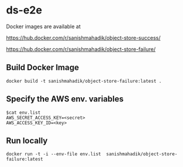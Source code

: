 # ds-e2e
Docker images are available at

https://hub.docker.com/r/sanishmahadik/object-store-success/

https://hub.docker.com/r/sanishmahadik/object-store-failure/

## Build Docker Image 

```
docker build -t sanishmahadik/object-store-failure:latest .
```

## Specify the AWS env. variables
```
$cat env.list
AWS_SECRET_ACCESS_KEY=<secret>
AWS_ACCESS_KEY_ID=<key>
```

## Run locally
```
docker run -t -i --env-file env.list  sanishmahadik/object-store-failure:latest
```
